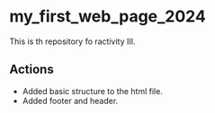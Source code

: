 # my_first_web_page_2024

This is th repository fo ractivity III.

## Actions

- Added basic structure to the html file.
- Added footer and header.